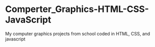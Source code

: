# Comperter_Graphics-HTML-CSS-JavaScript
My computer graphics projects from school coded in HTML, CSS, and javascript
